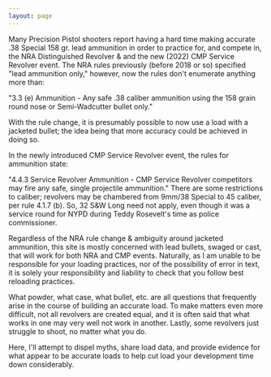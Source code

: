 ```yaml
---
layout: page
---
```

Many Precision Pistol shooters report having a hard time making accurate .38 Special 158 gr. lead ammunition in order to practice for, and compete in, the NRA Distinguished Revolver & and the new (2022) CMP Service Revolver event. The NRA rules previously (before 2018 or so) specified "lead ammunition only," however, now the rules don't enumerate anything more than:

"3.3 (e)  Ammunition -  Any  safe  .38  caliber  ammunition  using  the  158 grain round nose or Semi-Wadcutter bullet only."

With the rule change, it is presumably possible to now use a load with a jacketed bullet; the idea being that more accuracy could be achieved in doing so.

In the newly introduced CMP Service Revolver event, the rules for ammunition state:

"4.4.3 Service Revolver Ammunition - CMP Service Revolver competitors may fire any safe, single projectile ammunition." There are some restrictions to caliber; revolvers may be chambered from 9mm/38 Special to 45 caliber, per rule 4.1.7 (b). So, 32 S&W Long need not apply, even though it was a service round for NYPD during Teddy Rosevelt's time as police commissioner.

Regardless of the NRA rule change & ambiguity around jacketed ammunition, this site is mostly concerned with lead bullets, swaged or cast, that will work for both NRA and CMP events. Naturally, as I am unable to be responsible for your loading practices, nor of the possibility of error in text, it is solely your responsibility and liability to check that you follow best reloading practices.

What powder, what case, what bullet, etc. are all questions that frequently arise in the course of building an accurate load. To make matters even more difficult, not all revolvers are created equal, and it is often said that what works in one may very well not work in another. Lastly, some revolvers just struggle to shoot, no matter what you do.

Here, I'll attempt to dispel myths, share load data, and provide evidence
for what appear to be accurate loads to help cut load your development time down considerably.
